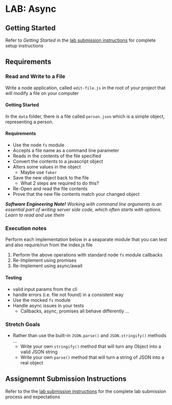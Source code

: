 # LAB: Async

## Getting Started
Refer to *Getting Started* in the [lab submission instructions](../../../reference/submission-instructions/labs/README.md) for complete setup instructions

## Requirements
### Read and Write to a File
Write a node application, called `edit-file.js` in the root of your project that will modify a file on your computer

#### Getting Started
In the `data` folder, there is a file called `person.json` which is a simple object, representing a person.

#### Requirements
* Use the node `fs` module
* Accepts a file name as a command line parameter
* Reads in the contents of the file specified 
* Convert the contents to a javascript object
* Alters some values in the object
  * Maybe use `faker`
* Save the new object back to the file
  * What 2 steps are required to do this?
* Re-Open and read the file contents
* Prove that the new file contents match your changed object

***Software Engineering Note!***
*Working with command line arguments is an essential part of writing server side code, which often starts with options. Learn to read and use them*

### Execution notes

Perform each implementation below in a seaparate module that you can test and also require/run from the index.js file

1. Perform the above operations with standard node `fs` module callbacks
1. Re-Implement using promises
1. Re-Implement using async/await

#### Testing
* valid input params from the cli
* handle errors (i.e. file not found) in a consistent way
* Use the mocked `fs` module
* Handle async issues in your tests
  * Callbacks, async, promises all behave differently ...

### Stretch Goals

* Rather than use the built-in `JSON.parse()` and `JSON.stringify()` methods ...
  * Write your own `stringify()` method that will turn any Object into a valid JSON string
  * Write your own `parse()` method that will turn a string of JSON into a real object

## Assignemnt Submission Instructions
Refer to the the [lab submission instructions](../../../reference/submission-instructions/labs/README.md) for the complete lab submission process and expectations


